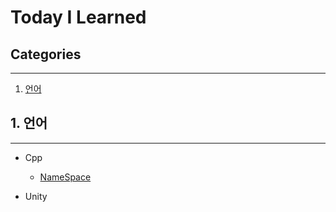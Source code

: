 # Today I Learned
## Categories
---
1. [언어](#언어)   

## 1. 언어
---
* Cpp
    * [NameSpace](Language/C%2B%2B/namespace.md)   


* Unity